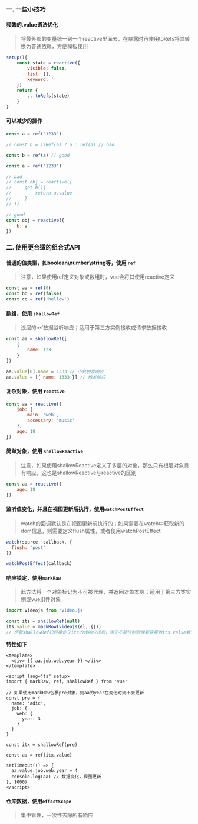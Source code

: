 ### 一. 一些小技巧

#### 频繁的.value语法优化

> 将最外部的变量统一到一个reactive里面去，在暴露时再使用toRefs将其转换为普通依赖，方便模板使用

```javascript
setup(){
	const state = reactive({
        visible: false,
        list: [],
        keyword: ''
    })
    return {
        ...toRefs(state)
    }
}
```



#### 可以减少的操作

```javascript
const a = ref('1233')

// const b = isRef(a) ? a : ref(a) // bad

const b = ref(a) // good
```

```javascript
const a = ref('1233')

// bad
// const obj = reactive({ 
//     get b(){
//         return a.value
//     }
// })

// good
const obj = reactive({
    b: a
})
```



### 二. 使用更合适的组合式API

#### 普通的值类型，如boolean\number\string等，使用 `ref`

> 注意，如果使用ref定义对象或数组时，vue会将其使用reactive定义

```javascript
const aa = ref(0)
const bb = ref(false)
const cc = ref('hellow')
```



#### 数组，使用 `shallowRef`

> 浅层的ref数据监听响应；适用于第三方实例接收或请求数据接收

```javascript
const aa = shallowRef([
	{
		name: 123
	}
])

aa.value[0].name = 1333 // 不会触发响应
aa.value = [{ name: 1333 }] // 触发响应
```



#### 复杂对象，使用 `reactive`

```javascript
const aa = reactive({
    job: {
        main: 'web',
        accessary: 'music'
    },
    age: 18
})
```



#### 简单对象，使用 `shallowReactive`

> 注意，如果使用shallowReactive定义了多层的对象，那么只有根层对象具有响应，这也是shallowReactive与reactive的区别

```javascript
const aa = reactive({
    age: 18
})
```



#### 监听值变化，并且在视图更新后执行，使用`watchPostEffect`

> watch的回调默认是在视图更新前执行的；如果需要在watch中获取新的dom信息，则需要定义flush属性，或者使用watchPostEffect

```javascript
watch(source, callback, {
  flush: 'post'
})

watchPostEffect(callback)
```



#### 响应锁定，使用`markRaw`

> 此方法将一个对象标记为不可被代理，并返回对象本身；适用于第三方类实例或vue组件对象

```javascript
import videojs from 'video.js'

const its = shallowRef(null)
its.value = markRow(videojs(el, {}))
// 尽管shallowRef已经确定了its的浅响应规则，但仍不能控制后续新变量为its.value套壳时的响应，所以需要从根源将其videojs实例进行响应锁定，具体问题如下
```

**特性如下**

```vue
<template>
  <div> {{ aa.job.web.year }} </div>
</template>

<script lang="ts" setup>
import { markRaw, ref, shallowRef } from 'vue'

// 如果使用markRaw包裹pre对象，则aa的year在变化时则不会更新
const pre = { 
  name: 'adic',
  job: {
    web: {
      year: 3
    }
  }
}

const itx = shallowRef(pre)

const aa = ref(itx.value)

setTimeout(() => {
  aa.value.job.web.year = 4
  console.log(aa) // 数据变化，视图更新
}, 1000)
</script>
```



#### 仓库数据，使用`effectScope`

> 集中管理，一次性去除所有响应